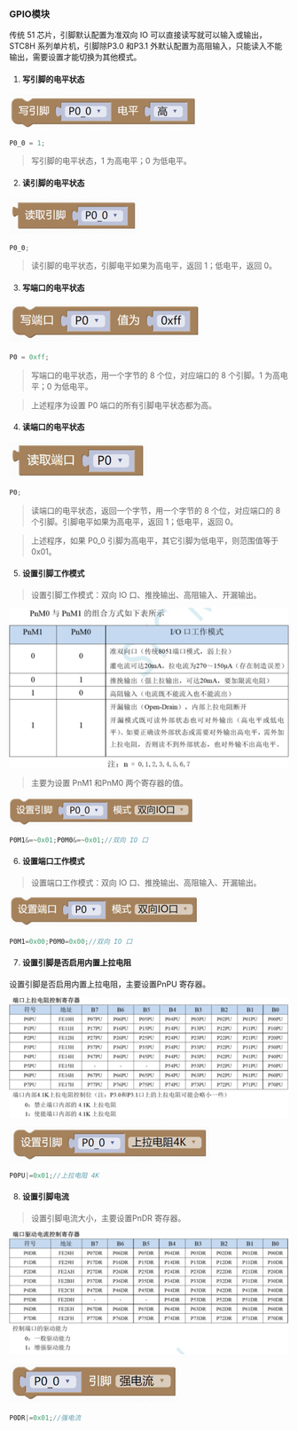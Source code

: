 ### GPIO模块<!-- {docsify-ignore} -->

 

传统 51 芯片，引脚默认配置为准双向 IO 可以直接读写就可以输入或输出，STC8H 系列单片机，引脚除P3.0 和P3.1 外默认配置为高阻输入，只能读入不能输出，需要设置才能切换为其他模式。

 

1. ####  写引脚的电平状态

![img](GPIO模块.assets/wps15.jpg) 

```c
P0_0 = 1;
```

>  写引脚的电平状态，1 为高电平；0 为低电平。



2. #### 读引脚的电平状态

![img](GPIO模块.assets/wps17.png) 

```c
P0_0; 
```

> 读引脚的电平状态，引脚电平如果为高电平，返回 1；低电平，返回 0。
>

 

 

3. #### 写端口的电平状态

![img](GPIO模块.assets/wps19.png) 

```c
P0 = 0xff;
```

> 写端口的电平状态，用一个字节的 8 个位，对应端口的 8 个引脚。1 为高电平；0 为低电平。

> 上述程序为设置 P0 端口的所有引脚电平状态都为高。
>



4. #### 读端口的电平状态

![img](GPIO模块.assets/wps21.png) 

```c
P0;
```

> 读端口的电平状态，返回一个字节，用一个字节的 8 个位，对应端口的 8 个引脚。引脚电平如果为高电平，返回 1；低电平，返回 0。

> 上述程序，如果 P0_0 引脚为高电平，其它引脚为低电平，则范围值等于 0x01。
>

 

5. #### 设置引脚工作模式


> 设置引脚工作模式：双向 IO 口、推挽输出、高阻输入、开漏输出。


![img](GPIO模块.assets/wps23.png) 

>  主要为设置 PnM1 和PnM0 两个寄存器的值。
>

![img](GPIO模块.assets/wps24.png) 

```c
P0M1&=~0x01;P0M0&=~0x01;//双向 IO 口
```



6. #### 设置端口工作模式

>  设置端口工作模式：双向 IO 口、推挽输出、高阻输入、开漏输出。

![img](GPIO模块.assets/wps26.png) 

``` c
P0M1=0x00;P0M0=0x00;//双向 IO 口
```



7. #### 设置引脚是否启用内置上拉电阻

 设置引脚是否启用内置上拉电阻，主要设置PnPU 寄存器。

![img](GPIO模块.assets/wps28.png) 


![img](GPIO模块.assets/wps29.png) 

```c
P0PU|=0x01;//上拉电阻 4K	
```

 

8. #### 设置引脚电流

> 设置引脚电流大小，主要设置PnDR 寄存器。
>


![img](GPIO模块.assets/wps30.png) 

![img](GPIO模块.assets/wps31.png) 

```c
P0DR|=0x01;//强电流	
```